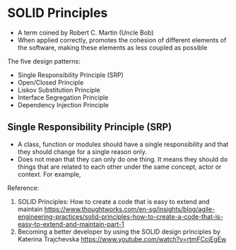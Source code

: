 # SOLID Principles
- A term coined by Robert C. Martin (Uncle Bob)
- When applied correctly, promotes the cohesion of different elements of the software, making these elements as less coupled as possible

The five design patterns:
- Single Responsibility Principle (SRP)
- Open/Closed Principle
- Liskov Substitution Principle
- Interface Segregation Principle
- Dependency Injection Principle

## Single Responsibility Principle (SRP)
- A class, function or modules should have a single responsibility and that they should change for a single reason only.
- Does not mean that they can only do one thing. It means they should do things that are related to each other under the same concept, actor or context. For example, 

Reference:
1. SOLID Principles: How to create a code that is easy to extend and maintain https://www.thoughtworks.com/en-sg/insights/blog/agile-engineering-practices/solid-principles-how-to-create-a-code-that-is-easy-to-extend-and-maintain-part-1
2. Becoming a better developer by using the SOLID design principles by Katerina Trajchevska https://www.youtube.com/watch?v=rtmFCcjEgEw
